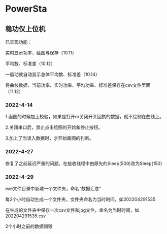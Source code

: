 # PowerSta
## 稳功仪上位机

已实现功能：

实时显示功率、绘图与保存（10.11）

平均数、标准差（10.12）

一启动就自动显示总体平均数、标准差（10.14）

将曲线数据、当前功率、实时功率、平均功率、标准差保存在csv文件里面（11.12）

### 2022-4-14  

1.画图的时候加上校验，如果是打开or关闭开关回执的数据，就不绘制在曲线上。

2.关闭串口后，禁止点击绘图的开始和停止按钮。

3.加上了当读入数据时，才开始画图的判断。

### 2022-4-27  

修复了之前延迟严重的问题。在接收线程中由原先的Sleep(500)改为Sleep(150)

### 2022-4-29  

exe文件目录中新建一个文件夹，命名“数据汇总”

每2个小时自动生成一个文件夹，文件夹命名为当时时间，如202204291535

在生成的文件夹中保存一次csv文件和jpg文件，命名为当时时间，如202204291535.csv

2个小时之前的数据销毁
